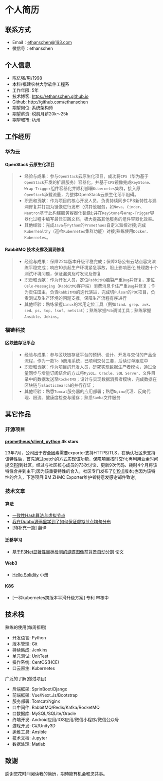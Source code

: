 # 个人简历

## 联系方式

- Email：<ethanschen@163.com>
- 微信号：ethanschen

## 个人信息

- 陈亿强/男/1998
- 本科/福建农林大学软件工程系
- 工作年限: 5年
- 技术博客: <https://ethanschen.github.io>
- Github: <http://github.com/ethanschen>
- 期望岗位: 系统架构师
- 期望薪资: 税前月薪20k～25k
- 期望城市: 杭州

## 工作经历

### 华为云

#### OpenStack 云原生化项目

> - 经验与成果：参与`OpenStack`云原生化项目，成功将`CPS`（华为基于`OpenStack`开发的扩展服务）容器化，并基于`CPS`镜像完成`KeyStone`、`Wrap-Trigger`组件容器化并顺利部署`Kubernetes`集群，接入原`OpenStack`承载流量，为整体OpenStack云原生化荡平阻碍。
> - 职责和贡献：作为项目的核心开发人员，负责持续同步CPS新特性与漏洞修复并打包为镜像进行发布（供其他服务，如`Nova`、`Cinder`、`Neutron`基于此构建服务容器化镜像);并在`KeyStone`与`Wrap-Trigger`容器化过程中编写最佳实践文档，极大提高其他服务的组件容器化效率。
> - 其他经验：完成`Java`与`Python`的`Promethues`自定义监控对接;完成`Kuberhealthy`（巡检`Kubernetes`集群功能）对接;熟练使用`Docker`、`Kubernetes`。

#### RabbitMQ 技术支撑及漏洞修复

> - 经验与成果：保障22年版本升级平稳完成；保障3场公有云站点容灾演练平稳完成；响应10余起生产环境紧急事故，阻止影响恶化;处理数十个测试环境问题，保证漏洞及时发现及修复
> - 职责和贡献：作为开发人员，定位`RabbitMQ`脑裂严重`Bug`并修复，定位`Oslo-Messaging`（`RabbitMQ`客户端）消费消息卡住严重`Bug`并修复；作为责任田主，负责`RabbitMQ`的迭代演进，完成切`Pulsar`的`POC`项目，负责测试及生产环境的问题支撑，保障生产流程有序进行
> - 其他经验：熟练掌握`Linux`的常用定位工具（例如`find`、`grep`、`awk`、`sed`、`ps`、`top`、`lsof`、`netstat`）；熟练掌握`Pdb`调试工具；熟练掌握`Ansible`、`Jekins`。

### 福链科技

#### 区块链存证平台

> - 经验与成果：参与区块链存证平台的预研、设计、开发与交付的产品全流程，作为一款`To B`商用系统，已顺利交付三套，后续订单跟进中
> - 职责和贡献：作为项目的开发人员，研究实现数据生产者模块，通过全量同步与增量订阅结合的方式将`MySQL`、`Oracle`、`SQL Server`、文件目录中的数据发送至`RocketMQ`；设计与实现数据消费者模块，完成数据在区块链与`ElasticSearch`的并行存证；
> - 其他经验：熟悉`Tomcat`服务器的应用部署；熟悉`Nginx`代理、反向代理、限流、健康度检查与缓存；熟悉`Samba`文件服务

## 其它作品

### 开源项目

#### [prometheus/client_python] 4k stars

23年7月，公司出于安全因素需要exporter支持HTTPS/TLS，在确认社区未支持该特性后，首先通过patch的方式实现该功能，保障项目按时交付;再利用业余时间提交[PR]到社区，经过与社区核心成员的73次讨论、更新9次代码、耗时4个月将该特性合并到主干;因为该重要特性的合入，社区专门发布了[0.19.0]版本;也因为该特性的合入，下游项目IBM ZHMC Exporter维护者特意发感谢邮件致谢。

### 技术文章

#### 算法

- [一致性Hash算法与虚拟节点]
- [我在Dubbo源码里学到了如何保证虚拟节点均匀分布]
- [待补充一篇] 翻译
  
#### 迁移学习

- [基于F3Net显著性目标检测的蝴蝶图像前背景自动分割] 论文

#### Web3

- [Hello Solidity] 小册

#### K8S

- [一种kubernetes跨版本平滑升级方案] 专利 审核中

## 技术栈

熟练的使用(每周都用)

- 开发语言: Python
- 版本管理: Git
- 持续集成: Jenkins
- 单元测试: UnitTest
- 操作系统: CentOS(HCE)
- 口云原生: Kubernetes

广泛的了解(做过项目)

- 后端框架: SprinBoot/Django
- 前端框架: Vue/Next.Js/Bootstrap
- 服务部署: Tomcat/Nginx
- 口中间件: RabbitMQ/Redis/Kafka/RocketMQ
- 口数据库: MySQL/SQLite/Oracle
- 终端开发: Android应用/IOS应用/微信小程序/微信公众号
- 游戏开发: C#/Unity3D
- 运维工具: Ansible
- 技术文档: Jupyter
- 数据处理: Matlab

## 致谢

感谢您花时间阅读我的简历，期待能有机会和您共事。

[基于F3Net显著性目标检测的蝴蝶图像前背景自动分割]: http://www.insect.org.cn/CN/10.16380/j.kcxb.2021.05.008
[prometheus/client_python]: https://github.com/prometheus/client_python
[PR]: https://github.com/prometheus/client_python/pull/946
[0.19.0]: https://pypi.org/project/prometheus-client/0.19.0
[一致性Hash算法与虚拟节点]: https://blog.csdn.net/Eazon_chan/article/details/117576686
[我在Dubbo源码里学到了如何保证虚拟节点均匀分布]: https://blog.csdn.net/Eazon_chan/article/details/117888489
[Hello Solidity]: https://ethanschen.github.io/solidity
